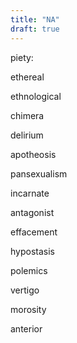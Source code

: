 ```yaml
---
title: "NA"
draft: true
---
```

piety:

ethereal

ethnological

chimera

delirium

apotheosis

pansexualism

incarnate

antagonist

effacement

hypostasis

polemics

vertigo

morosity

anterior